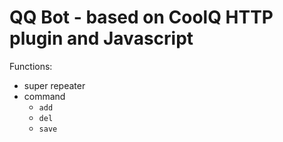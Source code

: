 # QQ Bot - based on CoolQ HTTP plugin and Javascript

Functions:

- super repeater
- command
  - `add`
  - `del`
  - `save`